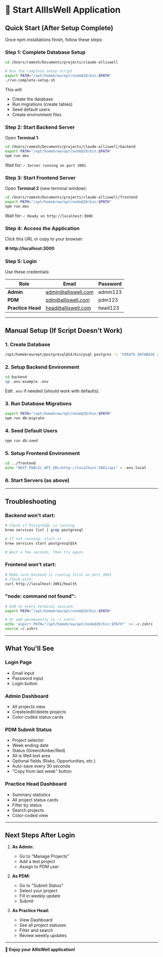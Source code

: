 # 🚀 Start AllIsWell Application

## Quick Start (After Setup Complete)

Once npm installations finish, follow these steps:

### Step 1: Complete Database Setup

```bash
cd /Users/ramesh/Documents/projects/claude-alliswell

# Run the complete setup script
export PATH="/opt/homebrew/opt/node@20/bin:$PATH"
./run-complete-setup.sh
```

This will:
- Create the database
- Run migrations (create tables)
- Seed default users
- Create environment files

### Step 2: Start Backend Server

Open **Terminal 1**:

```bash
cd /Users/ramesh/Documents/projects/claude-alliswell/backend
export PATH="/opt/homebrew/opt/node@20/bin:$PATH"
npm run dev
```

Wait for: `✓ Server running on port 3001`

### Step 3: Start Frontend Server

Open **Terminal 2** (new terminal window):

```bash
cd /Users/ramesh/Documents/projects/claude-alliswell/frontend
export PATH="/opt/homebrew/opt/node@20/bin:$PATH"
npm run dev
```

Wait for: `✓ Ready on http://localhost:3000`

### Step 4: Access the Application

Click this URL or copy to your browser:

**🌐 http://localhost:3000**

### Step 5: Login

Use these credentials:

| Role | Email | Password |
|------|-------|----------|
| **Admin** | admin@alliswell.com | admin123 |
| **PDM** | pdm@alliswell.com | pdm123 |
| **Practice Head** | head@alliswell.com | head123 |

---

## Manual Setup (If Script Doesn't Work)

### 1. Create Database

```bash
/opt/homebrew/opt/postgresql@14/bin/psql postgres -c "CREATE DATABASE alliswell;"
```

### 2. Setup Backend Environment

```bash
cd backend
cp .env.example .env
```

Edit `.env` if needed (should work with defaults).

### 3. Run Database Migrations

```bash
export PATH="/opt/homebrew/opt/node@20/bin:$PATH"
npm run db:migrate
```

### 4. Seed Default Users

```bash
npm run db:seed
```

### 5. Setup Frontend Environment

```bash
cd ../frontend
echo "NEXT_PUBLIC_API_URL=http://localhost:3001/api" > .env.local
```

### 6. Start Servers (as above)

---

## Troubleshooting

### Backend won't start:
```bash
# Check if PostgreSQL is running
brew services list | grep postgresql

# If not running, start it
brew services start postgresql@14

# Wait a few seconds, then try again
```

### Frontend won't start:
```bash
# Make sure backend is running first on port 3001
# Check with:
curl http://localhost:3001/health
```

### "node: command not found":
```bash
# Add to every terminal session:
export PATH="/opt/homebrew/opt/node@20/bin:$PATH"

# Or add permanently to ~/.zshrc:
echo 'export PATH="/opt/homebrew/opt/node@20/bin:$PATH"' >> ~/.zshrc
source ~/.zshrc
```

---

## What You'll See

### Login Page
- Email input
- Password input
- Login button

### Admin Dashboard
- All projects view
- Create/edit/delete projects
- Color-coded status cards

### PDM Submit Status
- Project selector
- Week ending date
- Status (Green/Amber/Red)
- All is Well text area
- Optional fields (Risks, Opportunities, etc.)
- Auto-save every 30 seconds
- "Copy from last week" button

### Practice Head Dashboard
- Summary statistics
- All project status cards
- Filter by status
- Search projects
- Color-coded view

---

## Next Steps After Login

1. **As Admin:**
   - Go to "Manage Projects"
   - Add a test project
   - Assign to PDM user

2. **As PDM:**
   - Go to "Submit Status"
   - Select your project
   - Fill in weekly update
   - Submit

3. **As Practice Head:**
   - View Dashboard
   - See all project statuses
   - Filter and search
   - Review weekly updates

---

**🎉 Enjoy your AllIsWell application!**
